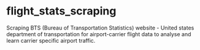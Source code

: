 # flight_stats_scraping

Scraping BTS (Bureau of Transportation Statistics) website - United states department of transportation for airport-carrier flight data to analyse and learn carrier specific airport traffic. 
